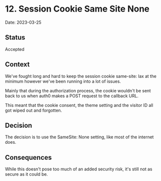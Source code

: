 # 12. Session Cookie Same Site None

Date: 2023-03-25

## Status

Accepted

## Context

We've fought long and hard to keep the session cookie same-site: lax at the minimum however we've been running into a lot
of issues.

Mainly that during the authorization process, the cookie wouldn't be sent back to us when auth0 makes a POST request to the
callback URL.

This meant that the cookie consent, the theme setting and the visitor ID all got wiped out and forgotten.

## Decision

The decision is to use the SameSite: None setting, like most of the internet does.

## Consequences

While this doesn't pose too much of an added security risk, it's still not as secure as it could be.
